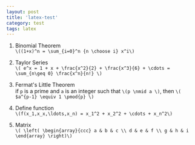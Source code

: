 ```yaml
---
layout: post
title: 'latex-test'
category: test
tags: latex
---
```


1. Binomial Theorem  
`\((1+x)^n = \sum_{i=0}^n {n \choose i} x^i\)`

2. Taylor Series  
`\( e^x = 1 + x + \frac{x^2}{2} + \frac{x^3}{6} + \cdots = \sum_{n\geq 0} \frac{x^n}{n!} \)`

3. Fermat's Little Theorem  
if `p` is a prime and `a` is an integer such that `\(p \nmid a \)`, then `\( $a^{p-1} \equiv 1 \pmod{p} \)`

4. Define function  
`\(f(x_1,x_x,\ldots,x_n) = x_1^2 + x_2^2 + \cdots + x_n^2\)`

5. Matrix  
`\( \left( \begin{array}{ccc}
        a & b & c \\
        d & e & f \\
        g & h & i \end{array} \right)\)`
